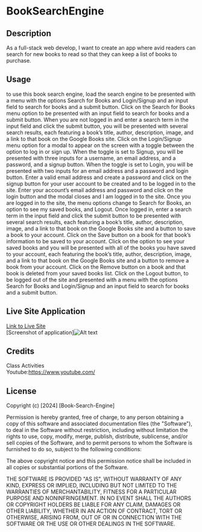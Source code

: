 # BookSearchEngine

## Description
As a full-stack web develop, I want to create an app where avid readers can search for new books to read so that they can keep a list of books to purchase.

## Usage

to use this book search engine, load the search engine to be presented with a menu with the options Search for Books and Login/Signup and an input field to search for books and a submit button. Click on the Search for Books menu option to be presented with an input field to search for books and a submit button.  When you are not logged in and enter a search term in the input field and click the submit button, you will be presented with several search results, each featuring a book’s title, author, description, image, and a link to that book on the Google Books site. Click on the Login/Signup menu option for a modal to appear on the screen with a toggle between the option to log in or sign up.  When the toggle is set to Signup, you will be presented with three inputs for a username, an email address, and a password, and a signup button. When the toggle is set to Login, you will be presented with two inputs for an email address and a password and login button. Enter a valid email address and create a password and click on the signup button for your user account to be created and to be logged in to the site. Enter your account’s email address and password and click on the login button and the modal closes and I am logged in to the site. Once you are logged in to the site, the menu options change to Search for Books, an option to see my saved books, and Logout. Once logged in, enter a search term in the input field and click the submit button to be presented with several search results, each featuring a book’s title, author, description, image, and a link to that book on the Google Books site and a button to save a book to your account. Click on the Save button on a book for that book’s information to be saved to your account. Click on the option to see your saved books and you will be presented with all of the books you have saved to your account, each featuring the book’s title, author, description, image, and a link to that book on the Google Books site and a button to remove a book from your account. Click on the Remove button on a book and that book is deleted from your saved books list. Click on the Logout button, to be logged out of the site and presented with a menu with the options Search for Books and Login/Signup and an input field to search for books and a submit button.  

## Live Site Application
[Link to Live Site](https://mcalvario.github.io/Professional-Portfolio/)<br>
[Screenshot of application]![Alt text](img/ProfessionalProfile.png)

## Credits
Class Activities<br>
Youtube:https://www.youtube.com/ <br>


## License

Copyright (c) [2024] [Book-Search-Engine]

Permission is hereby granted, free of charge, to any person obtaining a copy
of this software and associated documentation files (the "Software"), to deal
in the Software without restriction, including without limitation the rights
to use, copy, modify, merge, publish, distribute, sublicense, and/or sell
copies of the Software, and to permit persons to whom the Software is
furnished to do so, subject to the following conditions:

The above copyright notice and this permission notice shall be included in all
copies or substantial portions of the Software.

THE SOFTWARE IS PROVIDED "AS IS", WITHOUT WARRANTY OF ANY KIND, EXPRESS OR
IMPLIED, INCLUDING BUT NOT LIMITED TO THE WARRANTIES OF MERCHANTABILITY,
FITNESS FOR A PARTICULAR PURPOSE AND NONINFRINGEMENT. IN NO EVENT SHALL THE
AUTHORS OR COPYRIGHT HOLDERS BE LIABLE FOR ANY CLAIM, DAMAGES OR OTHER
LIABILITY, WHETHER IN AN ACTION OF CONTRACT, TORT OR OTHERWISE, ARISING FROM,
OUT OF OR IN CONNECTION WITH THE SOFTWARE OR THE USE OR OTHER DEALINGS IN THE
SOFTWARE.